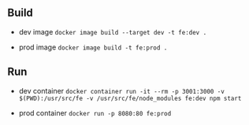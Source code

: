 ## Build
- dev image
`docker image build --target dev -t fe:dev .`

- prod image
`docker image build -t fe:prod .`

## Run
- dev container
 `docker container run -it --rm -p 3001:3000 -v $(PWD):/usr/src/fe -v /usr/src/fe/node_modules fe:dev npm start`

- prod container
`docker run -p 8080:80 fe:prod`
